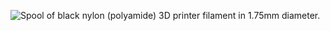 ﻿![Spool of black nylon (polyamide) 3D printer filament in 1.75mm diameter.](https://m.media-amazon.com/images/I/81uCOZ0t+ML._AC_SL1500_.jpg)
